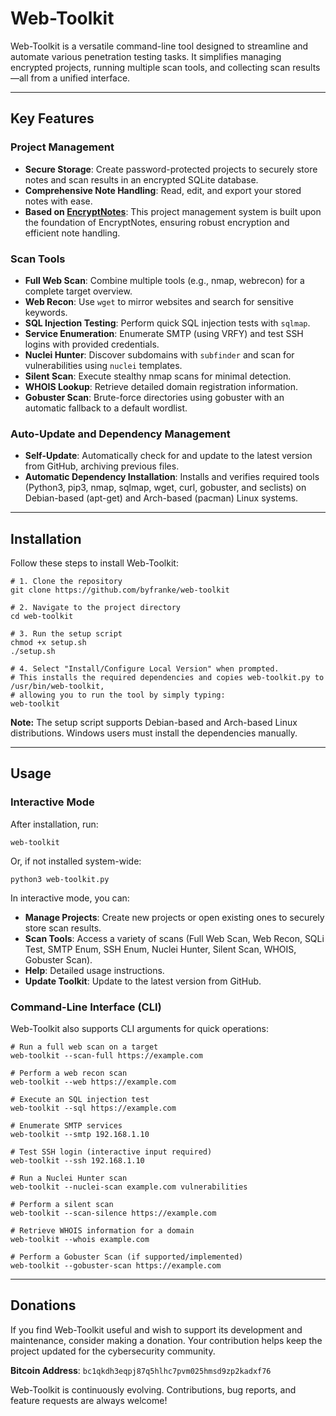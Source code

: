 # Web-Toolkit

Web-Toolkit is a versatile command-line tool designed to streamline and automate various penetration testing tasks. It simplifies managing encrypted projects, running multiple scan tools, and collecting scan results—all from a unified interface.

---

## Key Features

### Project Management
- **Secure Storage**: Create password-protected projects to securely store notes and scan results in an encrypted SQLite database.
- **Comprehensive Note Handling**: Read, edit, and export your stored notes with ease.
- **Based on [EncryptNotes](https://github.com/byfranke/EncryptNotes)**: This project management system is built upon the foundation of EncryptNotes, ensuring robust encryption and efficient note handling.

### Scan Tools
- **Full Web Scan**: Combine multiple tools (e.g., nmap, webrecon) for a complete target overview.
- **Web Recon**: Use `wget` to mirror websites and search for sensitive keywords.
- **SQL Injection Testing**: Perform quick SQL injection tests with `sqlmap`.
- **Service Enumeration**: Enumerate SMTP (using VRFY) and test SSH logins with provided credentials.
- **Nuclei Hunter**: Discover subdomains with `subfinder` and scan for vulnerabilities using `nuclei` templates.
- **Silent Scan**: Execute stealthy nmap scans for minimal detection.
- **WHOIS Lookup**: Retrieve detailed domain registration information.
- **Gobuster Scan**: Brute-force directories using gobuster with an automatic fallback to a default wordlist.

### Auto-Update and Dependency Management
- **Self-Update**: Automatically check for and update to the latest version from GitHub, archiving previous files.
- **Automatic Dependency Installation**: Installs and verifies required tools (Python3, pip3, nmap, sqlmap, wget, curl, gobuster, and seclists) on Debian-based (apt-get) and Arch-based (pacman) Linux systems.

---

## Installation

Follow these steps to install Web-Toolkit:

    # 1. Clone the repository
    git clone https://github.com/byfranke/web-toolkit

    # 2. Navigate to the project directory
    cd web-toolkit

    # 3. Run the setup script
    chmod +x setup.sh
    ./setup.sh

    # 4. Select "Install/Configure Local Version" when prompted.
    # This installs the required dependencies and copies web-toolkit.py to /usr/bin/web-toolkit,
    # allowing you to run the tool by simply typing:
    web-toolkit

**Note:** The setup script supports Debian-based and Arch-based Linux distributions. Windows users must install the dependencies manually.

---

## Usage

### Interactive Mode

After installation, run:

    web-toolkit

Or, if not installed system-wide:

    python3 web-toolkit.py

In interactive mode, you can:
- **Manage Projects**: Create new projects or open existing ones to securely store scan results.
- **Scan Tools**: Access a variety of scans (Full Web Scan, Web Recon, SQLi Test, SMTP Enum, SSH Enum, Nuclei Hunter, Silent Scan, WHOIS, Gobuster Scan).
- **Help**: Detailed usage instructions.
- **Update Toolkit**: Update to the latest version from GitHub.

### Command-Line Interface (CLI)

Web-Toolkit also supports CLI arguments for quick operations:

    # Run a full web scan on a target
    web-toolkit --scan-full https://example.com

    # Perform a web recon scan
    web-toolkit --web https://example.com

    # Execute an SQL injection test
    web-toolkit --sql https://example.com

    # Enumerate SMTP services
    web-toolkit --smtp 192.168.1.10

    # Test SSH login (interactive input required)
    web-toolkit --ssh 192.168.1.10

    # Run a Nuclei Hunter scan
    web-toolkit --nuclei-scan example.com vulnerabilities

    # Perform a silent scan
    web-toolkit --scan-silence https://example.com

    # Retrieve WHOIS information for a domain
    web-toolkit --whois example.com

    # Perform a Gobuster Scan (if supported/implemented)
    web-toolkit --gobuster-scan https://example.com

---

## Donations

If you find Web-Toolkit useful and wish to support its development and maintenance, consider making a donation. Your contribution helps keep the project updated for the cybersecurity community.

**Bitcoin Address**: `bc1qkdh3eqpj87q5hlhc7pvm025hmsd9zp2kadxf76`

Web-Toolkit is continuously evolving. Contributions, bug reports, and feature requests are always welcome!
